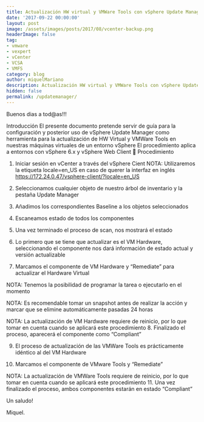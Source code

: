 ```yaml
---
title: Actualización HW virtual y VMWare Tools con vSphere Update Manager
date: '2017-09-22 00:00:00'
layout: post
image: /assets/images/posts/2017/08/vcenter-backup.png
headerImage: false
tag:
- vmware
- vexpert
- vCenter
- VCSA
- VMFS
category: blog
author: miquelMariano
description: Actualización HW virtual y VMWare Tools con vSphere Update Manager
hidden: false
permalink: /updatemanager/
---
```


Buenos dias a tod@as!!!

Introducción
El presente documento pretende servir de guía para la configuración y posterior uso de vSphere Update Manager como herramienta para la actualización de HW Virtual y VMWare Tools en nuestras máquinas virtuales de un entorno vSphere
El procedimiento aplica a entornos con vSphere 6.x y vSphere Web Client

Procedimiento
1.	Iniciar sesión en vCenter a través del vSphere Cient
NOTA: Utilizaremos la etiqueta locale=en_US en caso de querer la interfaz en inglés
https://172.24.0.47/vsphere-client/?locale=en_US

2.	Seleccionamos cualquier objeto de nuestro árbol de inventario y la pestaña Update Manager

3.	Añadimos los correspondientes Baseline a los objetos seleccionados

4.	Escaneamos estado de todos los componentes

5.	Una vez terminado el proceso de scan, nos mostrará el estado

6.	Lo primero que se tiene que actualizar es el VM Hardware, seleccionando el componente nos dará información de estado actual y versión actualizable

7.	Marcamos el componente de VM Hardware y “Remediate” para actualizar el Hardware Virtual



NOTA: Tenemos la posibilidad de programar la tarea o ejecutarlo en el momento

NOTA: Es recomendable tomar un snapshot antes de realizar la acción y marcar que se elimine automáticamente pasadas 24 horas


NOTA: La actualización de VM Hardware requiere de reinicio, por lo que tomar en cuenta cuando se aplicará este procedimiento
8.	Finalizado el proceso, aparecerá el componente como “Compliant”

9.	El proceso de actualización de las VMWare Tools es prácticamente idéntico al del VM Hardware

10.	Marcamos el componente de VMware Tools y “Remediate”






NOTA: La actualización de VMWare Tools requiere de reinicio, por lo que tomar en cuenta cuando se aplicará este procedimiento
11.	Una vez finalizado el proceso, ambos componentes estarán en estado “Compliant”






Un saludo!

Miquel.


